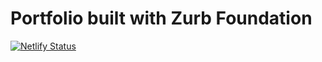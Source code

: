 # Portfolio built with Zurb Foundation

[![Netlify Status](https://api.netlify.com/api/v1/badges/7e2c0161-705c-445a-a680-b58688ac804b/deploy-status)](https://app.netlify.com/sites/danielsimionescu-foundation/deploys)
